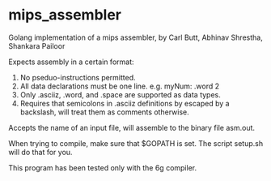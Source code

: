 mips_assembler
==============

Golang implementation of a mips assembler, by Carl Butt, Abhinav Shrestha, Shankara Pailoor

Expects assembly in a certain format:

1) No pseduo-instructions permitted.
2) All data declarations must be one line. e.g. myNum: .word 2
3) Only .asciiz, .word, and .space are supported as data types.
4) Requires that semicolons in .asciiz definitions by escaped by a backslash, will treat them as comments otherwise.

Accepts the name of an input file, will assemble to the binary file asm.out.

When trying to compile, make sure that $GOPATH is set. The script setup.sh will do that for you.

This program has been tested only with the 6g compiler.